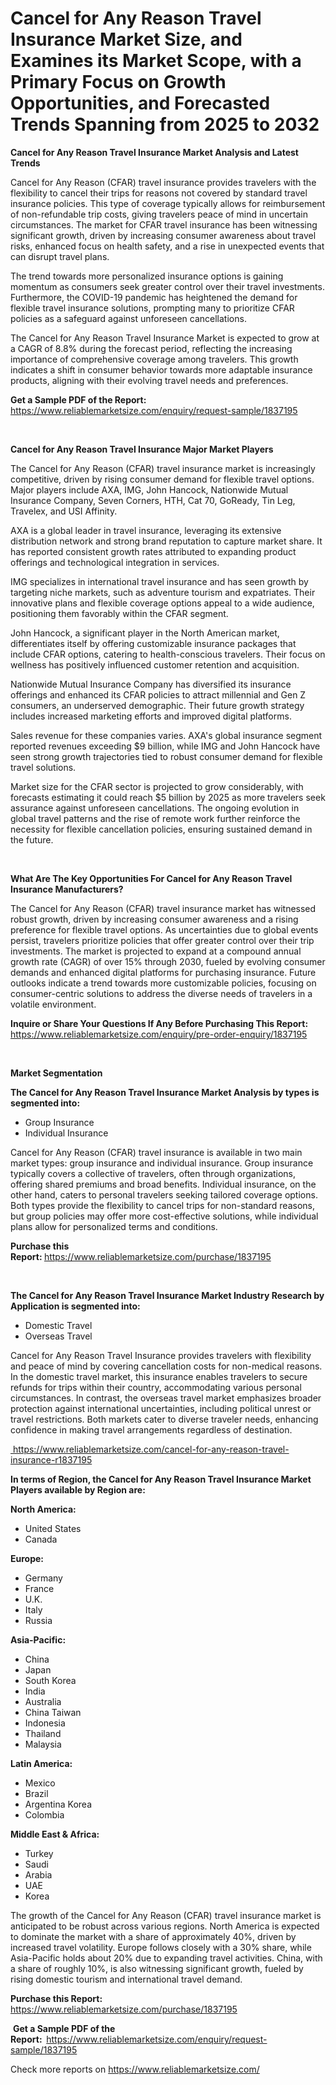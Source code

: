 <p><h1>Cancel for Any Reason Travel Insurance Market Size, and Examines its Market Scope, with a Primary Focus on Growth Opportunities, and Forecasted Trends Spanning from 2025 to 2032</h1></p><p><strong>Cancel for Any Reason Travel Insurance Market Analysis and Latest Trends</strong></p>
<p><p>Cancel for Any Reason (CFAR) travel insurance provides travelers with the flexibility to cancel their trips for reasons not covered by standard travel insurance policies. This type of coverage typically allows for reimbursement of non-refundable trip costs, giving travelers peace of mind in uncertain circumstances. The market for CFAR travel insurance has been witnessing significant growth, driven by increasing consumer awareness about travel risks, enhanced focus on health safety, and a rise in unexpected events that can disrupt travel plans.</p><p>The trend towards more personalized insurance options is gaining momentum as consumers seek greater control over their travel investments. Furthermore, the COVID-19 pandemic has heightened the demand for flexible travel insurance solutions, prompting many to prioritize CFAR policies as a safeguard against unforeseen cancellations. </p><p>The Cancel for Any Reason Travel Insurance Market is expected to grow at a CAGR of 8.8% during the forecast period, reflecting the increasing importance of comprehensive coverage among travelers. This growth indicates a shift in consumer behavior towards more adaptable insurance products, aligning with their evolving travel needs and preferences.</p></p>
<p><strong>Get a Sample PDF of the Report:&nbsp;</strong> <a href="https://www.reliablemarketsize.com/enquiry/request-sample/1837195?utm_campaign=3075&utm_medium=2&utm_source=Github&utm_content=ia&utm_term=11032025&utm_id=cancel-for-any-reason-travel-insurance">https://www.reliablemarketsize.com/enquiry/request-sample/1837195</a></p>
<p>&nbsp;</p>
<p><strong>Cancel for Any Reason Travel Insurance Major Market Players</strong></p>
<p><p>The Cancel for Any Reason (CFAR) travel insurance market is increasingly competitive, driven by rising consumer demand for flexible travel options. Major players include AXA, IMG, John Hancock, Nationwide Mutual Insurance Company, Seven Corners, HTH, Cat 70, GoReady, Tin Leg, Travelex, and USI Affinity. </p><p>AXA is a global leader in travel insurance, leveraging its extensive distribution network and strong brand reputation to capture market share. It has reported consistent growth rates attributed to expanding product offerings and technological integration in services.</p><p>IMG specializes in international travel insurance and has seen growth by targeting niche markets, such as adventure tourism and expatriates. Their innovative plans and flexible coverage options appeal to a wide audience, positioning them favorably within the CFAR segment. </p><p>John Hancock, a significant player in the North American market, differentiates itself by offering customizable insurance packages that include CFAR options, catering to health-conscious travelers. Their focus on wellness has positively influenced customer retention and acquisition.</p><p>Nationwide Mutual Insurance Company has diversified its insurance offerings and enhanced its CFAR policies to attract millennial and Gen Z consumers, an underserved demographic. Their future growth strategy includes increased marketing efforts and improved digital platforms.</p><p>Sales revenue for these companies varies. AXA's global insurance segment reported revenues exceeding $9 billion, while IMG and John Hancock have seen strong growth trajectories tied to robust consumer demand for flexible travel solutions.</p><p>Market size for the CFAR sector is projected to grow considerably, with forecasts estimating it could reach $5 billion by 2025 as more travelers seek assurance against unforeseen cancellations. The ongoing evolution in global travel patterns and the rise of remote work further reinforce the necessity for flexible cancellation policies, ensuring sustained demand in the future.</p></p>
<p>&nbsp;</p>
<p><strong>What Are The Key Opportunities For Cancel for Any Reason Travel Insurance Manufacturers?</strong></p>
<p><p>The Cancel for Any Reason (CFAR) travel insurance market has witnessed robust growth, driven by increasing consumer awareness and a rising preference for flexible travel options. As uncertainties due to global events persist, travelers prioritize policies that offer greater control over their trip investments. The market is projected to expand at a compound annual growth rate (CAGR) of over 15% through 2030, fueled by evolving consumer demands and enhanced digital platforms for purchasing insurance. Future outlooks indicate a trend towards more customizable policies, focusing on consumer-centric solutions to address the diverse needs of travelers in a volatile environment.</p></p>
<p><strong>Inquire or Share Your Questions If Any Before Purchasing This Report:</strong> <a href="https://www.reliablemarketsize.com/enquiry/pre-order-enquiry/1837195?utm_campaign=3075&utm_medium=2&utm_source=Github&utm_content=ia&utm_term=11032025&utm_id=cancel-for-any-reason-travel-insurance">https://www.reliablemarketsize.com/enquiry/pre-order-enquiry/1837195</a></p>
<p>&nbsp;</p>
<p><strong>Market Segmentation</strong></p>
<p><strong>The Cancel for Any Reason Travel Insurance Market Analysis by types is segmented into:</strong></p>
<p><ul><li>Group Insurance</li><li>Individual Insurance</li></ul></p>
<p><p>Cancel for Any Reason (CFAR) travel insurance is available in two main market types: group insurance and individual insurance. Group insurance typically covers a collective of travelers, often through organizations, offering shared premiums and broad benefits. Individual insurance, on the other hand, caters to personal travelers seeking tailored coverage options. Both types provide the flexibility to cancel trips for non-standard reasons, but group policies may offer more cost-effective solutions, while individual plans allow for personalized terms and conditions.</p></p>
<p><strong>Purchase this Report:&nbsp;</strong><a href="https://www.reliablemarketsize.com/purchase/1837195?utm_campaign=3075&utm_medium=2&utm_source=Github&utm_content=ia&utm_term=11032025&utm_id=cancel-for-any-reason-travel-insurance">https://www.reliablemarketsize.com/purchase/1837195</a></p>
<p>&nbsp;</p>
<p><strong>The Cancel for Any Reason Travel Insurance Market Industry Research by Application is segmented into:</strong></p>
<p><ul><li>Domestic Travel</li><li>Overseas Travel</li></ul></p>
<p><p>Cancel for Any Reason Travel Insurance provides travelers with flexibility and peace of mind by covering cancellation costs for non-medical reasons. In the domestic travel market, this insurance enables travelers to secure refunds for trips within their country, accommodating various personal circumstances. In contrast, the overseas travel market emphasizes broader protection against international uncertainties, including political unrest or travel restrictions. Both markets cater to diverse traveler needs, enhancing confidence in making travel arrangements regardless of destination.</p></p>
<p><a href="https://www.reliablemarketsize.com/cancel-for-any-reason-travel-insurance-r1837195?utm_campaign=3075&utm_medium=2&utm_source=Github&utm_content=ia&utm_term=11032025&utm_id=cancel-for-any-reason-travel-insurance">&nbsp;https://www.reliablemarketsize.com/cancel-for-any-reason-travel-insurance-r1837195</a></p>
<p><strong>In terms of Region, the Cancel for Any Reason Travel Insurance Market Players available by Region are:</strong></p>
<p>
    <p> <strong> North America: </strong>
        <ul>
            <li>United States</li>
            <li>Canada</li>
        </ul>
        </p> 
    <p> <strong> Europe: </strong>
        <ul>
            <li>Germany</li>
            <li>France</li>
            <li>U.K.</li>
            <li>Italy</li>
            <li>Russia</li>
        </ul>
        </p> 
    <p> <strong> Asia-Pacific: </strong>
        <ul>
            <li>China</li>
            <li>Japan</li>
            <li>South Korea</li>
            <li>India</li>
            <li>Australia</li>
            <li>China Taiwan</li>
            <li>Indonesia</li>
            <li>Thailand</li>
            <li>Malaysia</li>
        </ul>
        </p> 
    <p> <strong> Latin America: </strong>
        <ul>
            <li>Mexico</li>
            <li>Brazil</li>
            <li>Argentina Korea</li>
            <li>Colombia</li>
        </ul>
        </p> 
    <p> <strong> Middle East & Africa: </strong>
        <ul>
            <li>Turkey</li>
            <li>Saudi</li>
            <li>Arabia</li>
            <li>UAE</li>
            <li>Korea</li>
        </ul>
    </p>
    </p>
<p><p>The growth of the Cancel for Any Reason (CFAR) travel insurance market is anticipated to be robust across various regions. North America is expected to dominate the market with a share of approximately 40%, driven by increased travel volatility. Europe follows closely with a 30% share, while Asia-Pacific holds about 20% due to expanding travel activities. China, with a share of roughly 10%, is also witnessing significant growth, fueled by rising domestic tourism and international travel demand.</p></p>
<p><strong>Purchase this Report: </strong><a href="https://www.reliablemarketsize.com/purchase/1837195?utm_campaign=3075&utm_medium=2&utm_source=Github&utm_content=ia&utm_term=11032025&utm_id=cancel-for-any-reason-travel-insurance">https://www.reliablemarketsize.com/purchase/1837195</a></p>
<p>&nbsp;<strong>Get a Sample PDF of the Report:&nbsp;&nbsp;</strong><a href="https://www.reliablemarketsize.com/enquiry/request-sample/1837195?utm_campaign=3075&utm_medium=2&utm_source=Github&utm_content=ia&utm_term=11032025&utm_id=cancel-for-any-reason-travel-insurance">https://www.reliablemarketsize.com/enquiry/request-sample/1837195</a></p>
<p><strong></strong></p>
<p>Check more reports on <a href="https://www.reliablemarketsize.com/?utm_campaign=3075&utm_medium=2&utm_source=Github&utm_content=ia&utm_term=11032025&utm_id=cancel-for-any-reason-travel-insurance">https://www.reliablemarketsize.com/</a></p>